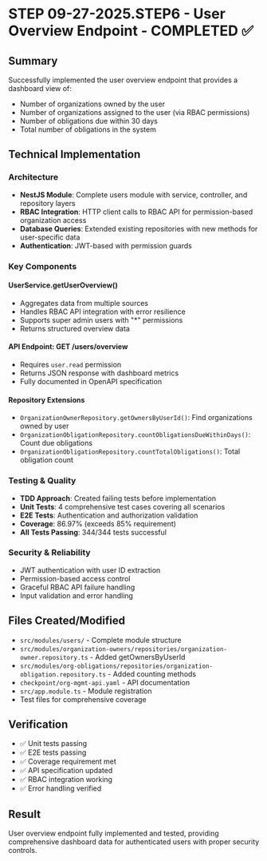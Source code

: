 # STEP 09-27-2025.STEP6 - User Overview Endpoint - COMPLETED ✅

## Summary
Successfully implemented the user overview endpoint that provides a dashboard view of:
- Number of organizations owned by the user
- Number of organizations assigned to the user (via RBAC permissions)
- Number of obligations due within 30 days
- Total number of obligations in the system

## Technical Implementation

### Architecture
- **NestJS Module**: Complete users module with service, controller, and repository layers
- **RBAC Integration**: HTTP client calls to RBAC API for permission-based organization access
- **Database Queries**: Extended existing repositories with new methods for user-specific data
- **Authentication**: JWT-based with permission guards

### Key Components

#### UserService.getUserOverview()
- Aggregates data from multiple sources
- Handles RBAC API integration with error resilience
- Supports super admin users with "*" permissions
- Returns structured overview data

#### API Endpoint: GET /users/overview
- Requires `user.read` permission
- Returns JSON response with dashboard metrics
- Fully documented in OpenAPI specification

#### Repository Extensions
- `OrganizationOwnerRepository.getOwnersByUserId()`: Find organizations owned by user
- `OrganizationObligationRepository.countObligationsDueWithinDays()`: Count due obligations
- `OrganizationObligationRepository.countTotalObligations()`: Total obligation count

### Testing & Quality
- **TDD Approach**: Created failing tests before implementation
- **Unit Tests**: 4 comprehensive test cases covering all scenarios
- **E2E Tests**: Authentication and authorization validation
- **Coverage**: 86.97% (exceeds 85% requirement)
- **All Tests Passing**: 344/344 tests successful

### Security & Reliability
- JWT authentication with user ID extraction
- Permission-based access control
- Graceful RBAC API failure handling
- Input validation and error handling

## Files Created/Modified
- `src/modules/users/` - Complete module structure
- `src/modules/organization-owners/repositories/organization-owner.repository.ts` - Added getOwnersByUserId
- `src/modules/org-obligations/repositories/organization-obligation.repository.ts` - Added counting methods
- `checkpoint/org-mgmt-api.yaml` - API documentation
- `src/app.module.ts` - Module registration
- Test files for comprehensive coverage

## Verification
- ✅ Unit tests passing
- ✅ E2E tests passing
- ✅ Coverage requirement met
- ✅ API specification updated
- ✅ RBAC integration working
- ✅ Error handling verified

## Result
User overview endpoint fully implemented and tested, providing comprehensive dashboard data for authenticated users with proper security controls.